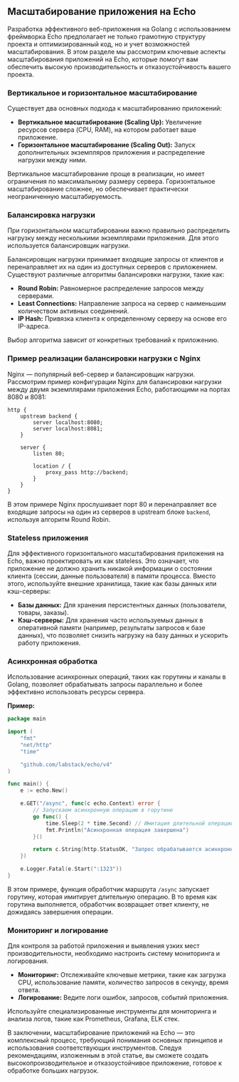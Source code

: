 ## Масштабирование приложения на Echo

Разработка эффективного веб-приложения на Golang с использованием фреймворка Echo предполагает не только грамотную структуру проекта и оптимизированный код, но и учет возможностей масштабирования. В этом разделе мы рассмотрим ключевые аспекты масштабирования приложений на Echo, которые помогут вам обеспечить высокую производительность и отказоустойчивость вашего проекта.

### Вертикальное и горизонтальное масштабирование

Существует два основных подхода к масштабированию приложений:

* **Вертикальное масштабирование (Scaling Up):** Увеличение ресурсов сервера (CPU, RAM), на котором работает ваше приложение.
* **Горизонтальное масштабирование (Scaling Out):** Запуск дополнительных экземпляров приложения и распределение нагрузки между ними.

Вертикальное масштабирование проще в реализации, но имеет ограничения по максимальному размеру сервера. Горизонтальное масштабирование сложнее, но обеспечивает практически неограниченную масштабируемость.

### Балансировка нагрузки

При горизонтальном масштабировании важно правильно распределить нагрузку между несколькими экземплярами приложения. Для этого используется балансировщик нагрузки.

Балансировщик нагрузки принимает входящие запросы от клиентов и перенаправляет их на один из доступных серверов с приложением. Существуют различные алгоритмы балансировки нагрузки, такие как:

* **Round Robin:** Равномерное распределение запросов между серверами.
* **Least Connections:** Направление запроса на сервер с наименьшим количеством активных соединений.
* **IP Hash:** Привязка клиента к определенному серверу на основе его IP-адреса.

Выбор алгоритма зависит от конкретных требований к приложению.

### Пример реализации балансировки нагрузки с Nginx

Nginx — популярный веб-сервер и балансировщик нагрузки. Рассмотрим пример конфигурации Nginx для балансировки нагрузки между двумя экземплярами приложения Echo, работающими на портах 8080 и 8081:

```
http {
    upstream backend {
        server localhost:8080;
        server localhost:8081;
    }

    server {
        listen 80;

        location / {
            proxy_pass http://backend;
        }
    }
}
```

В этом примере Nginx прослушивает порт 80 и перенаправляет все входящие запросы на один из серверов в upstream блоке `backend`, используя алгоритм Round Robin.

### Stateless приложения

Для эффективного горизонтального масштабирования приложения на Echo, важно проектировать их как stateless. Это означает, что приложение не должно хранить никакой информации о состоянии клиента (сессии, данные пользователя) в памяти процесса. Вместо этого,  используйте внешние хранилища, такие как базы данных или кэш-серверы:

* **Базы данных:** Для хранения персистентных данных (пользователи, товары, заказы).
* **Кэш-серверы:** Для хранения часто используемых данных в оперативной памяти (например, результаты запросов к базе данных), что позволяет снизить нагрузку на базу данных и ускорить работу приложения.

### Асинхронная обработка

Использование асинхронных операций, таких как горутины и каналы в Golang, позволяет обрабатывать запросы параллельно и более эффективно использовать ресурсы сервера. 

**Пример:**

```Go
package main

import (
	"fmt"
	"net/http"
	"time"

	"github.com/labstack/echo/v4"
)

func main() {
	e := echo.New()

	e.GET("/async", func(c echo.Context) error {
		// Запускаем асинхронную операцию в горутине
		go func() {
			time.Sleep(2 * time.Second) // Имитация длительной операции
			fmt.Println("Асинхронная операция завершена")
		}()

		return c.String(http.StatusOK, "Запрос обрабатывается асинхронно")
	})

	e.Logger.Fatal(e.Start(":1323"))
}
```

В этом примере, функция обработчик маршрута `/async` запускает горутину, которая имитирует длительную операцию. В то время как горутина выполняется, обработчик возвращает ответ клиенту, не дожидаясь завершения операции.

### Мониторинг и логирование

Для контроля за работой приложения и выявления узких мест производительности, необходимо настроить систему мониторинга и логирования. 

* **Мониторинг:** Отслеживайте ключевые метрики, такие как загрузка CPU, использование памяти, количество запросов в секунду, время ответа.
* **Логирование:** Ведите логи ошибок, запросов, событий приложения. 

Используйте специализированные инструменты для мониторинга и анализа логов, такие как Prometheus, Grafana, ELK стек.

В заключении, масштабирование приложений на Echo — это комплексный процесс, требующий понимания основных принципов и использования соответствующих инструментов. Следуя рекомендациям, изложенным в этой статье, вы сможете создать высокопроизводительное и отказоустойчивое приложение, готовое к обработке больших нагрузок. 
